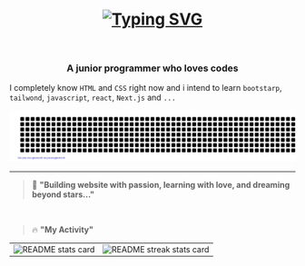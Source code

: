 <h1 align="center">
  <a href="https://git.io/typing-svg"><img src="https://readme-typing-svg.demolab.com?font=Fira+Code&size=32&pause=1000&width=435&lines=Hello%2C+There!%F0%9F%91%8B;This+is+Ehsan;Not+%7Bjson%7D!;Nice+to+meet+you!" alt="Typing SVG" /></a>
</h1>
<img src="https://www.animatedimages.org/data/media/562/animated-line-image-0111.gif" width="1015" height="2" />
<h3 align="center">A junior programmer who loves codes</h3>

I completely know `HTML` and `CSS` right now and i intend to learn `bootstarp`, `tailwond`, `javascript`, `react`, `Next.js` and `...`

![gitartwork](gitartwork.svg)

---

> 🚀 **"Building website with passion, learning with love, and dreaming beyond stars..."**

<br/>

> 🔥 **"My Activity"**

<table>
 <tr>
   <td>
     <img src="https://github-readme-stats.vercel.app/api?username=poor-memory-web&show_icons=true&theme=maroongold" alt="README stats card"/>
   </td>
   <td>
     <img src="https://streak-stats.demolab.com/?user=poor-memory-web&theme=maroongold" alt="README streak stats card"/>
   </td>
 </tr>
  <table/>

